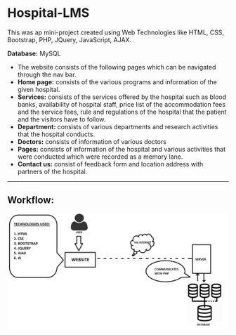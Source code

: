 # Hospital-LMS

This was ap mini-project created using Web Technologies like HTML, CSS, Bootstrap, PHP, JQuery, JavaScript, AJAX.

**Database:** MySQL

* The website consists of the following pages which can be navigated through the nav bar.
* **Home page:** consists of the various programs and information of the given hospital.
* **Services:** consists of the services offered by the hospital such as blood banks, availability of hospital staff, price list of the accommodation fees and the service fees, rule and regulations of the hospital that the patient and the visitors have to follow.
* **Department:** consists of various departments and research activities that the hospital conducts.
* **Doctors:** consists of information of various doctors
* **Pages:** consists of information of the hospital and various activities that were conducted which were recorded as a memory lane.
* **Contact us:** consist of feedback form and location address with partners of the hospital.
--------
## Workflow:
![Workflow Diagram](https://github.com/aja512/Hospital-LMS/blob/master/Screenshot%202021-03-06%20at%208.08.51%20PM.png)
